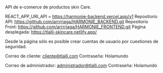 API de e-comerce de productos skin Care.

REACT_APP_URI_API = https://harmonie-backend.vercel.app/v1
Repositorio API: https://github.com/arrrriaga/HARMONIE_BACKEND.git
Repositorio Front: https://github.com/arrrriaga/HARMONIE_FRONTEND.git
Página desplegada: https://tlalli-skincare.netlify.app/

Desde la página sólo es posible crear cuentas de usuario por cuestiones de seguridad.

Correo de cliente: cliente@tlalli.com
Contraseña: Holamundo

Correo de administrador: administrador@tlalli.com
Contraseña: Holamundo
